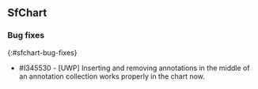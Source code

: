 ## SfChart

### Bug fixes
{:#sfchart-bug-fixes}

* \#I345530 - [UWP] Inserting and removing annotations in the middle of an annotation collection works properly in the chart now.
